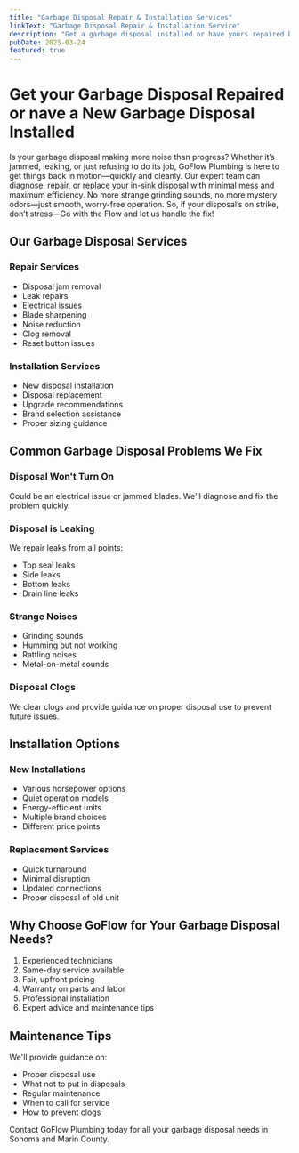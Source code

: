 ```yaml
---
title: "Garbage Disposal Repair & Installation Services"
linkText: "Garbage Disposal Repair & Installation Service"
description: "Get a garbage disposal installed or have yours repaired by our expert plumbers with upfront pricing."
pubDate: 2025-03-24
featured: true
---
```


# Get your Garbage Disposal Repaired or nave a New Garbage Disposal Installed

Is your garbage disposal making more noise than progress? Whether it’s jammed, leaking, or just refusing to do its job, GoFlow Plumbing is here to get things back in motion—quickly and cleanly. Our expert team can diagnose, repair, or [replace your in-sink disposal](/articles/garbage-disposal-choices) with minimal mess and maximum efficiency. No more strange grinding sounds, no more mystery odors—just smooth, worry-free operation. So, if your disposal’s on strike, don’t stress—Go with the Flow and let us handle the fix!

## Our Garbage Disposal Services

### Repair Services
- Disposal jam removal
- Leak repairs
- Electrical issues
- Blade sharpening
- Noise reduction
- Clog removal
- Reset button issues

### Installation Services
- New disposal installation
- Disposal replacement
- Upgrade recommendations
- Brand selection assistance
- Proper sizing guidance

## Common Garbage Disposal Problems We Fix

### Disposal Won't Turn On
Could be an electrical issue or jammed blades. We'll diagnose and fix the problem quickly.

### Disposal is Leaking
We repair leaks from all points:
- Top seal leaks
- Side leaks
- Bottom leaks
- Drain line leaks

### Strange Noises
- Grinding sounds
- Humming but not working
- Rattling noises
- Metal-on-metal sounds

### Disposal Clogs
We clear clogs and provide guidance on proper disposal use to prevent future issues.

## Installation Options

### New Installations
- Various horsepower options
- Quiet operation models
- Energy-efficient units
- Multiple brand choices
- Different price points

### Replacement Services
- Quick turnaround
- Minimal disruption
- Updated connections
- Proper disposal of old unit

## Why Choose GoFlow for Your Garbage Disposal Needs?

1. Experienced technicians
2. Same-day service available
3. Fair, upfront pricing
4. Warranty on parts and labor
5. Professional installation
6. Expert advice and maintenance tips

## Maintenance Tips

We'll provide guidance on:
- Proper disposal use
- What not to put in disposals
- Regular maintenance
- When to call for service
- How to prevent clogs

Contact GoFlow Plumbing today for all your garbage disposal needs in Sonoma and Marin County.
